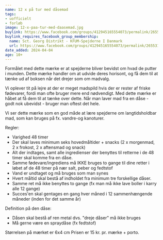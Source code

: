 ```yaml
---
name: 12 x på tur med dåsemad
tags:
- uofficielt
- forløb
image: 12-x-paa-tur-med-daasemad.jpg
buylink: https://www.facebook.com/groups/412945165554073/permalink/2655319354649965/
buylink_requires_facebook_group_membership:
  name: Sct. Georg Distrikt - KFUM-Spejderne I Danmark
  url: https://www.facebook.com/groups/412945165554073/permalink/2655319354649965/
date_added: 2024-04-04
age: 10+
---
```

Formålet med dette mærke er at spejderne bliver bevidst om hvad de putter i munden. Dette mærke handler om at udvide deres horisont, og få dem til at tænke ud af boksen når det drejer som om madvalg.  

Vi oplever tit på lejre at der er meget madspild hvis der er rester af friske fødevarer, fordi man ofte bruger mere end nødvendigt. Med dette mærke er håbet at få dem til at tænke over dette. Når man laver mad fra en dåse - godt nok ubevidst - bruger man oftest det hele. 

Vi ser dette mærke som en god måde at lære spejderne om langtidsholdbar mad, som kan bruges på fx. vandre-og kanoturer. 

Regler: 

- Varighed 48 timer 
- Der skal laves minimum seks hovedmåltider + snacks (2 x     morgenmad, 2 x frokost, 2 x aftensmad og snack)
- Alt der indtages, samt alle ingredienser der benyttes til retterne i de 48 timer skal komme fra en dåse. 
- Samme fødevare/ingrediens må IKKE bruges to gange til dine retter i løbet af de 48 timer på nær salt, peber og fedtstof 
- Vand er undtaget og må bruges som man synes 
- Hvert måltid skal bestå af indholdet fra minimum tre forskellige dåser. 
- Samme ret må ikke benyttes to gange (fx man må ikke lave boller i karry alle 12 gange)
- Succes'en  skal gentages en gang hver måned i 12 sammenhængende måneder (inden for det samme år)

Definition på den dåse: 

- Dåsen skal bestå af ren metal dvs. "dreje dåser" må ikke bruges
- Må gerne være en spraydåse (fx fedtstof)

Størrelsen på mærket er 6x4 cm
Prisen er 15 kr. pr. mærke + porto. 